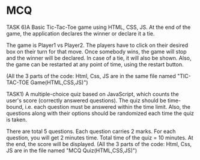 # MCQ

TASK 6)A Basic Tic-Tac-Toe game using HTML, CSS, JS. At the end of the game, the application declares the winner or declare it a tie.

The game is Player1 vs Player2. The players have to click on their desired box on their turn for that move. Once somebody wins, the game will stop and the winner will be declared. In case of a tie, it will also be shown.
Also, the game can be restarted at any point of time, using the restart button.

(All the 3 parts of the code: Html, Css, JS are in the same file named "TIC-TAC-TOE Game(HTML,CSS,JS)")

TASK1) A multiple-choice quiz based on JavaScript, which counts the user's score (correctly answered questions). The quiz should be time-bound, i.e. each question must be answered within the time limit. Also, the questions along with their options should be randomized each time the quiz is taken.

There are total 5 questions. Each question carries 2 marks. For each question, you will get 2 minutes time. Total time of the quiz = 10 minutes. At the end, the score will be displayed.
 (All the 3 parts of the code: Html, Css, JS are in the file named "MCQ Quiz(HTML,CSS,JS)")
